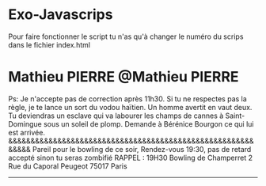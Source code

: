# Exo-Javascrips
 Pour faire fonctionner le script tu n'as qu'à changer le numéro du scrips dans le fichier index.html
 
 
 # Mathieu PIERRE @Mathieu PIERRE
 
 Ps: Je n'accepte pas de correction après 11h30. Si tu ne respectes pas la règle, je te lance un sort du vodou haïtien. Un homme avertit en vaut deux. Tu deviendras un esclave qui va labourer les champs de cannes à Saint-Domingue sous un soleil de plomp. Demande à Bérénice Bourgon ce qui lui est arrivée.
 &&&&&&&&&&&&&&&&&&&&&&&&&&&&&&&&&&&&&&&&&&&&&&&&&&&&&&&&&&&&
 Pareil pour le bowling de ce soir, Rendez-vous 19:30, pas de retard accepté sinon tu seras zombifié 
 RAPPEL :
 19H30
 Bowling de Champerret
 2 Rue du Caporal Peugeot
 75017 Paris
******************************************** 
 
